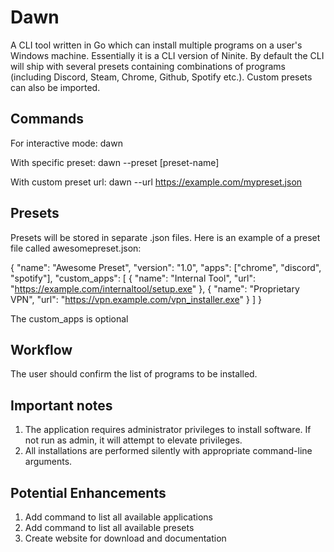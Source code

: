 # Dawn

A CLI tool written in Go which can install multiple programs on a user's Windows machine. Essentially it is a CLI version of Ninite. By default the CLI will ship with several presets containing combinations of programs (including Discord, Steam, Chrome, Github, Spotify etc.). Custom presets can also be imported.

## Commands

For interactive mode: dawn

With specific preset: dawn --preset [preset-name]

With custom preset url: dawn --url https://example.com/mypreset.json

## Presets

Presets will be stored in separate .json files. Here is an example of a preset file called awesomepreset.json:

{
  "name": "Awesome Preset",
  "version": "1.0",
  "apps": ["chrome", "discord", "spotify"],
  "custom_apps": [
    {
      "name": "Internal Tool",
      "url": "https://example.com/internaltool/setup.exe"
    },
    {
      "name": "Proprietary VPN",
      "url": "https://vpn.example.com/vpn_installer.exe"
    }
  ]
}

The custom_apps is optional

## Workflow

The user should confirm the list of programs to be installed.

## Important notes

1. The application requires administrator privileges to install software. If not run as admin, it will attempt to elevate privileges.
2. All installations are performed silently with appropriate command-line arguments.


## Potential Enhancements

1. Add command to list all available applications
2. Add command to list all available presets
3. Create website for download and documentation
